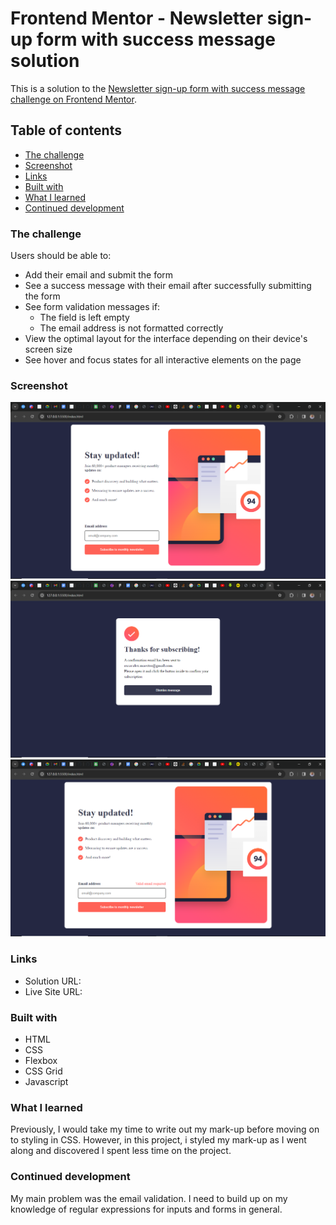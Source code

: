 # Frontend Mentor - Newsletter sign-up form with success message solution

This is a solution to the [Newsletter sign-up form with success message challenge on Frontend Mentor](https://www.frontendmentor.io/challenges/newsletter-signup-form-with-success-message-3FC1AZbNrv). 

## Table of contents

  - [The challenge](#the-challenge)
  - [Screenshot](#screenshot)
  - [Links](#links)
  - [Built with](#built-with)
  - [What I learned](#what-i-learned)
  - [Continued development](#continued-development)



### The challenge

Users should be able to:

- Add their email and submit the form
- See a success message with their email after successfully submitting the form
- See form validation messages if:
  - The field is left empty
  - The email address is not formatted correctly
- View the optimal layout for the interface depending on their device's screen size
- See hover and focus states for all interactive elements on the page

### Screenshot

![](./assets/images/Screenshot%20(41).png)
![](./assets/images/Screenshot%20(42).png)
![](./assets/images/Screenshot%20(43).png)


### Links

- Solution URL: [](https://github.com/thecynic101/Newsletter-Sign-Up)
- Live Site URL: [](https://thecynic101.github.io/Newsletter-Sign-Up/)


### Built with

- HTML
- CSS 
- Flexbox
- CSS Grid
- Javascript


### What I learned

Previously, I would take my time to write out my mark-up before moving on to styling in CSS. However, in this project, i styled my mark-up as I went along and discovered I spent less time on the project.

### Continued development
My main problem was the email validation. I need to build up on my knowledge of regular expressions for inputs and forms in general.

